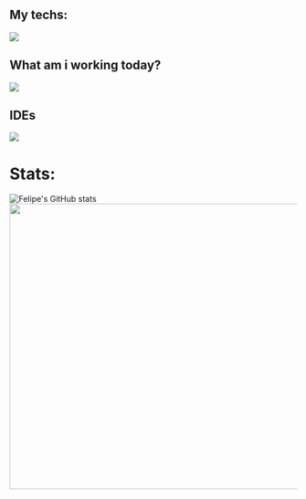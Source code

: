 ## My techs: 
<div>
    <img src="https://skillicons.dev/icons?i=html,css,bootstrap,javascript,typescript,python,django,react,angular,cypress,ubuntu,postman" /><br>
</div>
          

## What am i working today?
<div style="display: flex; align-items:center">
<img src="https://skillicons.dev/icons?i=jest,python,django,typescript,react" />
</div>

   
## IDEs

<div>
    <img src="https://skillicons.dev/icons?i=vscode,pycharm,webstorm" />
</div>
          
<h1>Stats:</h1>

![Felipe's GitHub stats](https://github-readme-stats.vercel.app/api?username=fandredev&show_icons=true&theme=radical)
<a href="https://wakatime.com"><img src="https://wakatime.com/share/@orydev/144849ba-b76e-4dc1-b2a7-08fc70587898.png" width="650" height="500" /></a>
